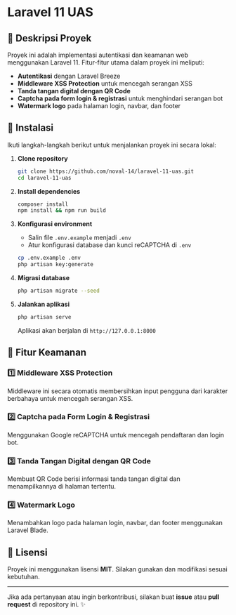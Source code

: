# Laravel 11 UAS

## 📌 Deskripsi Proyek
Proyek ini adalah implementasi autentikasi dan keamanan web menggunakan Laravel 11. Fitur-fitur utama dalam proyek ini meliputi:

- **Autentikasi** dengan Laravel Breeze
- **Middleware XSS Protection** untuk mencegah serangan XSS
- **Tanda tangan digital dengan QR Code**
- **Captcha pada form login & registrasi** untuk menghindari serangan bot
- **Watermark logo** pada halaman login, navbar, dan footer

## 🚀 Instalasi
Ikuti langkah-langkah berikut untuk menjalankan proyek ini secara lokal:

1. **Clone repository**
   ```sh
   git clone https://github.com/noval-14/laravel-11-uas.git
   cd laravel-11-uas
   ```

2. **Install dependencies**
   ```sh
   composer install
   npm install && npm run build
   ```

3. **Konfigurasi environment**
   - Salin file `.env.example` menjadi `.env`
   - Atur konfigurasi database dan kunci reCAPTCHA di `.env`
   ```sh
   cp .env.example .env
   php artisan key:generate
   ```

4. **Migrasi database**
   ```sh
   php artisan migrate --seed
   ```

5. **Jalankan aplikasi**
   ```sh
   php artisan serve
   ```
   Aplikasi akan berjalan di `http://127.0.0.1:8000`

## 🔐 Fitur Keamanan

### 1️⃣ Middleware XSS Protection
Middleware ini secara otomatis membersihkan input pengguna dari karakter berbahaya untuk mencegah serangan XSS.

### 2️⃣ Captcha pada Form Login & Registrasi
Menggunakan Google reCAPTCHA untuk mencegah pendaftaran dan login bot.

### 3️⃣ Tanda Tangan Digital dengan QR Code
Membuat QR Code berisi informasi tanda tangan digital dan menampilkannya di halaman tertentu.

### 4️⃣ Watermark Logo
Menambahkan logo pada halaman login, navbar, dan footer menggunakan Laravel Blade.

## 📜 Lisensi
Proyek ini menggunakan lisensi **MIT**. Silakan gunakan dan modifikasi sesuai kebutuhan.

---

Jika ada pertanyaan atau ingin berkontribusi, silakan buat **issue** atau **pull request** di repository ini. ✨

